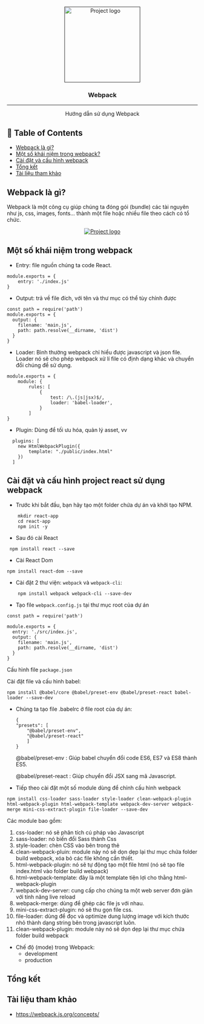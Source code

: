 <p align="center">
  <a href="" rel="noopener">
 <img width=200px height=200px src="https://webpack.js.org/site-logo.1fcab817090e78435061.svg" alt="Project logo" /></a>
</p>

<h3 align="center">Webpack</h3>

---

<p align="center"> Hướng dẫn sử dụng Webpack
    <br> 
</p>

## 📝 Table of Contents

- [Webpack là gì?](#about)
- [Một số khái niệm trong webpack?](#constant)
- [Cài đặt và cấu hình webpack](#install)
- [Tổng kết](#Tổng_Kết)
- [Tài liệu tham khảo](#refer)


## Webpack là gì? <a name = "about"></a>
Webpack là một công cụ giúp chúng ta đóng gói (bundle) các tài nguyên như js, css, images, fonts... thành một file hoặc nhiều file theo cách có tổ chức.
<p align="center">
  <a href="" rel="noopener">
 <img src="https://images.viblo.asia/a8dcfe82-0c02-4c98-a305-0f9110e65f50.png" alt="Project logo" /></a>
</p>

## Một số khái niệm trong webpack <a name = "constant"></a>
* Entry: file nguồn chúng ta code React.

```
module.exports = {
    entry: './index.js'
}
```

* Output: trả về file đích, với tên và thư mục có thể tùy chỉnh được
```
const path = require('path')
module.exports = {
  output: {
    filename: 'main.js',
    path: path.resolve(__dirname, 'dist')
  }
}
```
* Loader: Bình thường webpack chỉ hiểu được javascript và json file. Loader nó sẽ cho phép webpack xử lí file có định dạng khác và chuyển đổi chúng để sử dụng.

```
module.exports = {
    module: {
        rules: [
            {
                test: /\.(js|jsx)$/,
                loader: 'babel-loader',
            }
        ]
}
```

* Plugin: Dùng để tối ưu hóa, quản lý asset, vv

```
  plugins: [
    new HtmlWebpackPlugin({
        template: "./public/index.html"
    })
  ]
```

## Cài đặt và cấu hình project react sử dụng webpack <a name = "install"></a>
* Trước khi bắt đầu, bạn hãy tạo một folder chứa dự án và khởi tạo NPM.
```     
    mkdir react-app
    cd react-app
    npm init -y
```
* Sau đó cài React
```
 npm install react --save
``` 
* Cài React Dom
```
npm install react-dom --save
```
* Cài đặt 2 thư viện: ```webpack``` và ```webpack-cli```:
```
    npm install webpack webpack-cli --save-dev
```

* Tạo file ```webpack.config.js``` tại thư mục root của dự án

```
const path = require('path')

module.exports = {
  entry: './src/index.js',
  output: {
    filename: 'main.js',
    path: path.resolve(__dirname, 'dist')
  }
}
```

Cấu hình file ```package.json```

Cài đặt file và cấu hình babel: 

```
npm install @babel/core @babel/preset-env @babel/preset-react babel-loader --save-dev
```
* Chúng ta tạo file .babelrc ở file root của dự án:
    ```
    {
    "presets": [
        "@babel/preset-env",
        "@babel/preset-react"
        ]
    }
    ```
  @babel/preset-env : Giúp babel chuyển đổi code ES6, ES7 và ES8 thành ES5.
  
  @babel/preset-react : Giúp chuyển đổi JSX sang mã Javascript.
* Tiếp theo cài đặt một số module dùng để chỉnh cấu hình webpack

```
npm install css-loader sass-loader style-loader clean-webpack-plugin html-webpack-plugin html-webpack-template webpack-dev-server webpack-merge mini-css-extract-plugin file-loader --save-dev
```
Các module bao gồm:
1. css-loader: nó sẽ phân tích cú pháp vào Javascript
2. sass-loader: nó biến đổi Sass thành Css
3. style-loader: chèn CSS vào bên trong thẻ
4. clean-webpack-pluin: module này nó sẽ dọn dẹp lại thư mục chứa folder build webpack, xóa bỏ các file không cần thiết.
5. html-webpack-plugin: nó sẽ tự động tạo một file html (nó sẽ tạo file index.html vào folder build webpack)
6. html-webpack-template: đây là một template tiện lợi cho thằng html-webpack-plugin
7. webpack-dev-server: cung cấp cho chúng ta một web server đơn giản với tính năng live reload
8. webpack-merge: dùng để ghép các file js với nhau.
9. mini-css-extract-plugin: nó sẽ thu gọn file css.
10. file-loader: dùng để đọc và optimize dung lượng image với kích thước nhỏ thành dạng string bên trong javascript luôn.
11. clean-webpack-plugin: module này nó sẽ dọn dẹp lại thư mục chứa folder build webpack

* Chế độ (mode) trong Webpack:
    - development
    - production

## Tổng kết <a name = "Tổng_Kết"></a>


## Tài liệu tham khảo <a name = "refer"></a>
* https://webpack.js.org/concepts/




